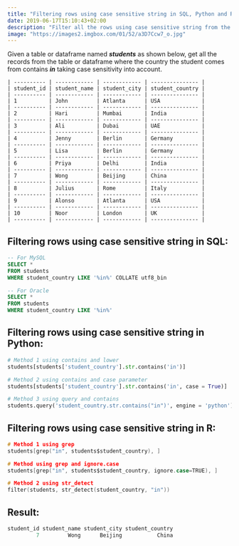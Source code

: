 ```yaml
---
title: "Filtering rows using case sensitive string in SQL, Python and R"
date: 2019-06-17T15:10:43+02:00
description: "Filter all the rows using case sensitive string from the given table in SQL or given dataframe in Python or R."
image: "https://images2.imgbox.com/01/52/a3D7Ccw7_o.jpg"
---
```


Given a table or dataframe named *__students__* as shown below, get all the records from the table or dataframe where the country the student comes from contains *__in__* taking case sensitivity into account.

```
| ---------- | ------------ | ------------ | --------------- |
| student_id | student_name | student_city | student_country |
| ---------- | ------------ | ------------ | --------------- |
| 1          | John         | Atlanta      | USA             |
| ---------- | ------------ | ------------ | --------------- |
| 2          | Hari         | Mumbai       | India           |
| ---------- | ------------ | ------------ | --------------- |
| 3          | Ali          | Dubai        | UAE             |
| ---------- | ------------ | ------------ | --------------- |
| 4          | Jenny        | Berlin       | Germany         |
| ---------- | ------------ | ------------ | --------------- |
| 5          | Lisa         | Berlin       | Germany         |
| ---------- | ------------ | ------------ | --------------- |
| 6          | Priya        | Delhi        | India           |
| ---------- | ------------ | ------------ | --------------- |
| 7          | Wong         | Beijing      | China           |
| ---------- | ------------ | ------------ | --------------- |
| 8          | Julius       | Rome         | Italy           |
| ---------- | ------------ | ------------ | --------------- |
| 9          | Alonso       | Atlanta      | USA             |
| ---------- | ------------ | ------------ | --------------- |
| 10         | Noor         | London       | UK              |
| ---------- | ------------ | ------------ | --------------- |
```

## Filtering rows using case sensitive string in SQL:

```SQL
-- For MySQL
SELECT * 
FROM students
WHERE student_country LIKE '%in%' COLLATE utf8_bin

-- For Oracle
SELECT * 
FROM students
WHERE student_country LIKE '%in%'
```

## Filtering rows using case sensitive string in Python:

```Python
# Method 1 using contains and lower
students[students['student_country'].str.contains('in')]

# Method 2 using contains and case parameter
students[students['student_country'].str.contains('in', case = True)]

# Method 3 using query and contains
students.query('student_country.str.contains("in")', engine = 'python')
```

## Filtering rows using case sensitive string in R:

```C
# Method 1 using grep
students[grep("in", students$student_country), ]

# Method using grep and ignore.case
students[grep("in", students$student_country, ignore.case=TRUE), ]

# Method 2 using str_detect
filter(students, str_detect(student_country, "in"))
```

## Result:

```C
student_id student_name student_city student_country
         7         Wong      Beijing           China
```